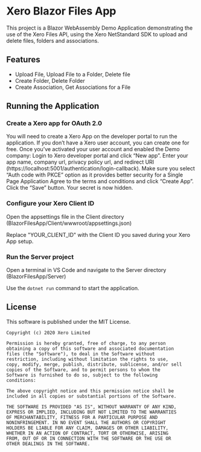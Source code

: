 # Xero Blazor Files App 

This project is a Blazor WebAssembly Demo Application demonstrating the use of the Xero Files API, using the Xero NetStandard SDK to upload and delete files, folders and associations.

## Features

- Upload File, Upload File to a Folder, Delete file
- Create Folder, Delete Folder
- Create Association, Get Associations for a File

## Running the Application
### Create a Xero app for OAuth 2.0
You will need to create a Xero App on the developer portal to run the application.
If you don’t have a Xero user account, you can create one for free. Once you’ve activated your user account and enabled the Demo company:
Login to Xero developer portal and click “New app”.
Enter your app name, company url, privacy policy url, and redirect URI (https://localhost:5001/authentication/login-callback).
Make sure you select “Auth code with PKCE” option as it provides better security for a Single Page Application
Agree to the terms and conditions and click “Create App”.
Click the “Save” button. Your secret is now hidden.

### Configure your Xero Client ID

Open the appsettings file in the Client directory (BlazorFilesApp/Client/wwwroot/appsettings.json)

Replace "YOUR_CLIENT_ID" with the Client ID you saved during your Xero App setup.

### Run the Server project
Open a terminal in VS Code and navigate to the Server directory (BlazorFilesApp/Server)

Use the ```dotnet run``` command to start the application.

## License
This software is published under the MIT License.
```
Copyright (c) 2020 Xero Limited

Permission is hereby granted, free of charge, to any person
obtaining a copy of this software and associated documentation
files (the "Software"), to deal in the Software without
restriction, including without limitation the rights to use,
copy, modify, merge, publish, distribute, sublicense, and/or sell
copies of the Software, and to permit persons to whom the
Software is furnished to do so, subject to the following
conditions:

The above copyright notice and this permission notice shall be
included in all copies or substantial portions of the Software.

THE SOFTWARE IS PROVIDED "AS IS", WITHOUT WARRANTY OF ANY KIND,
EXPRESS OR IMPLIED, INCLUDING BUT NOT LIMITED TO THE WARRANTIES
OF MERCHANTABILITY, FITNESS FOR A PARTICULAR PURPOSE AND
NONINFRINGEMENT. IN NO EVENT SHALL THE AUTHORS OR COPYRIGHT
HOLDERS BE LIABLE FOR ANY CLAIM, DAMAGES OR OTHER LIABILITY,
WHETHER IN AN ACTION OF CONTRACT, TORT OR OTHERWISE, ARISING
FROM, OUT OF OR IN CONNECTION WITH THE SOFTWARE OR THE USE OR
OTHER DEALINGS IN THE SOFTWARE.
```

